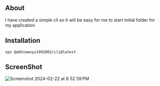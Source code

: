## About 

I have created a simple cli so it will be easy for me to start initial folder for my application 

## Installation

```cli
npx @abhimanyu1992002/cli@latest
```

## ScreenShot 

![Screenshot 2024-02-22 at 6 52 59 PM](https://github.com/Abhi1992002/cli/assets/122007096/ff075143-8da9-4810-af50-a45582cdf8d4)
